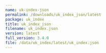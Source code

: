 ```yaml
---
name: uk-index-json
permalink: /downloads/uk_index_json/latest
package: uk_index
title: uk_index_json
filename: uk_index.json
version: latest
full_version: 3.4.0
file: /data/uk_index/latest/uk_index.json
---
```

